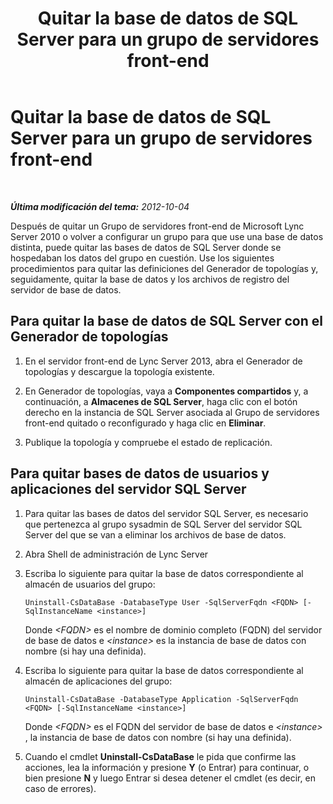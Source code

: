 ﻿---
title: Quitar la base de datos de SQL Server para un grupo de servidores front-end
TOCTitle: Quitar la base de datos de SQL Server para un grupo de servidores front-end
ms:assetid: 6bb932df-3ed7-49b6-ae17-61e4c6a5fe82
ms:mtpsurl: https://technet.microsoft.com/es-es/library/JJ688084(v=OCS.15)
ms:contentKeyID: 49889219
ms.date: 01/07/2017
mtps_version: v=OCS.15
ms.translationtype: HT
---

# Quitar la base de datos de SQL Server para un grupo de servidores front-end

 

_**Última modificación del tema:** 2012-10-04_

Después de quitar un Grupo de servidores front-end de Microsoft Lync Server 2010 o volver a configurar un grupo para que use una base de datos distinta, puede quitar las bases de datos de SQL Server donde se hospedaban los datos del grupo en cuestión. Use los siguientes procedimientos para quitar las definiciones del Generador de topologías y, seguidamente, quitar la base de datos y los archivos de registro del servidor de base de datos.

## Para quitar la base de datos de SQL Server con el Generador de topologías

1.  En el servidor front-end de Lync Server 2013, abra el Generador de topologías y descargue la topología existente.

2.  En Generador de topologías, vaya a **Componentes compartidos** y, a continuación, a **Almacenes de SQL Server**, haga clic con el botón derecho en la instancia de SQL Server asociada al Grupo de servidores front-end quitado o reconfigurado y haga clic en **Eliminar**.

3.  Publique la topología y compruebe el estado de replicación.

## Para quitar bases de datos de usuarios y aplicaciones del servidor SQL Server

1.  Para quitar las bases de datos del servidor SQL Server, es necesario que pertenezca al grupo sysadmin de SQL Server del servidor SQL Server del que se van a eliminar los archivos de base de datos.

2.  Abra Shell de administración de Lync Server

3.  Escriba lo siguiente para quitar la base de datos correspondiente al almacén de usuarios del grupo:
    
        Uninstall-CsDataBase -DatabaseType User -SqlServerFqdn <FQDN> [-SqlInstanceName <instance>]
    
    Donde *\<FQDN\>* es el nombre de dominio completo (FQDN) del servidor de base de datos e *\<instance\>* es la instancia de base de datos con nombre (si hay una definida).

4.  Escriba lo siguiente para quitar la base de datos correspondiente al almacén de aplicaciones del grupo:
    
        Uninstall-CsDataBase -DatabaseType Application -SqlServerFqdn <FQDN> [-SqlInstanceName <instance>]
    
    Donde *\<FQDN\>* es el FQDN del servidor de base de datos e *\<instance\>* , la instancia de base de datos con nombre (si hay una definida).

5.  Cuando el cmdlet **Uninstall-CsDataBase** le pida que confirme las acciones, lea la información y presione **Y** (o Entrar) para continuar, o bien presione **N** y luego Entrar si desea detener el cmdlet (es decir, en caso de errores).

